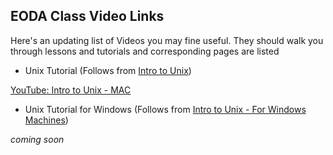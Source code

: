 ## EODA Class Video Links

Here's an updating list of Videos you may fine useful.  They should walk you through lessons and tutorials and corresponding pages are listed

- Unix Tutorial (Follows from [Intro to Unix](../Pages/intro_to_unix))

[YouTube: Intro to Unix - MAC](https://www.youtube.com/watch?v=4evA4BQWY4w&list=PLbucE-wY4JbFlVbC9rACnmhlrt4Lau_Ax&index=1)

- Unix Tutorial for Windows (Follows from [Intro to Unix - For Windows Machines](../Pages/intro_to_unix_for_Windows))

*coming soon*
